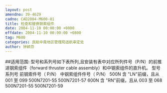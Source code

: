 ```yaml
---
layout: post
amendno: 39-4629
cadno: CAD2004-M600-01
title: 检查和替换钢索组件
date: 2004-11-10 00:00:00 +0800
effdate: 2004-11-10 00:00:00 +0800
tag: M600
categories: 民航中南地区管理局适航审定处
author: 钟颖芬
---
```


##适用范围:
型号和系列号如下表所列,且安装有表中对应所列件号（P/N）的前推进钢索组件（forward thruster cable assembly）和中钢索组件的直升机。
型号 系列号 前钢索件号（ P/N） 中钢索组件件号（ P/N）
500N 含 "LN"前缀，且从 001 至 099  500N7201-55  500N7201-57
600N  含 "RN"前缀，且从 003 至 068  500N7201-55  500N7201-59

